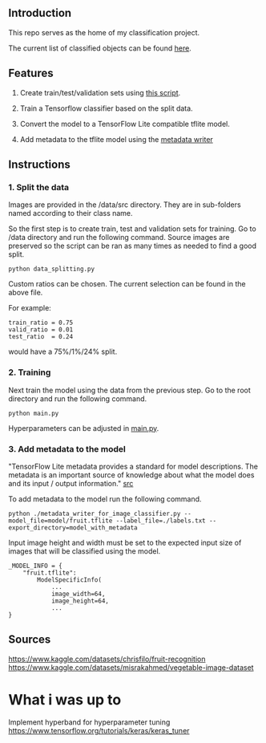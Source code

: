 ## Introduction

This repo serves as the home of my classification project. 

The current list of classified objects can be found [here](labels.txt).

## Features 

1. Create train/test/validation sets using [this script](/data/data_splitting.py).

2. Train a Tensorflow classifier based on the split data. 

3. Convert the model to a TensorFlow Lite compatible tflite model.

4. Add metadata to the tflite model using the
[metadata writer](metadata_writer_for_image_classifier.py)


## Instructions 


### 1. Split the data

Images are provided in the /data/src directory. They are in sub-folders named according to their class name.

So the first step is to create train, test and validation sets for training. 
Go to /data directory and run the following command. Source images are preserved so the script can be ran as many times as needed to find a good split.

```python data_splitting.py```

Custom ratios can be chosen. The current selection can be found in the above file.

For example:
```
train_ratio = 0.75
valid_ratio = 0.01
test_ratio  = 0.24
``` 
would have a 75%/1%/24% split.

### 2. Training

Next train the model using the data from the previous step.
Go to the root directory and run the following command.

```python main.py```


Hyperparameters can be adjusted in [main.py](main.py).

### 3. Add metadata to the model

"TensorFlow Lite metadata provides a standard for model descriptions. The metadata is an important source of knowledge about what the model does and its input / output information." [src](https://www.tensorflow.org/lite/models/convert/metadata)

To add metadata to the model run the following command. 

```
python ./metadata_writer_for_image_classifier.py --model_file=model/fruit.tflite --label_file=./labels.txt --export_directory=model_with_metadata
```

Input image height and width must be set to the expected input size of images that will be classified using the model.

```
_MODEL_INFO = {  
    "fruit.tflite":
        ModelSpecificInfo( 
            ...        
            image_width=64,
            image_height=64,
            ...
}
```



## Sources
https://www.kaggle.com/datasets/chrisfilo/fruit-recognition
https://www.kaggle.com/datasets/misrakahmed/vegetable-image-dataset

# What i was up to 

Implement hyperband for hyperparameter tuning
https://www.tensorflow.org/tutorials/keras/keras_tuner